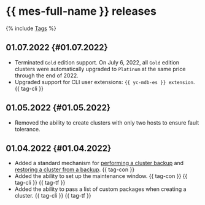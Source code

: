 # {{ mes-full-name }} releases

{% include [Tags](../_includes/mdb/release-notes-tags.md) %}

## 01.07.2022 {#01.07.2022}

* Terminated `Gold` edition support. On July 6, 2022, all `Gold` edition clusters were automatically upgraded to `Platinum` at the same price through the end of 2022.
* Upgraded support for CLI user extensions: `{{ yc-mdb-es }} extension`. {{ tag-cli }}

## 01.05.2022 {#01.05.2022}

* Removed the ability to create clusters with only two hosts to ensure fault tolerance.

## 01.04.2022 {#01.04.2022}

* Added a standard mechanism for [performing a cluster backup](concepts/backup.md) and [restoring a cluster from a backup](operations/cluster-backups.md#restore). {{ tag-con }}
* Added the ability to set up the maintenance window. {{ tag-con }} {{ tag-cli }} {{ tag-tf }}
* Added the ability to pass a list of custom packages when creating a cluster. {{ tag-cli }} {{ tag-tf }}
